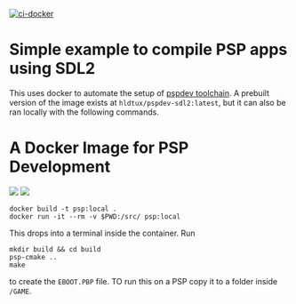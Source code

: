 [![ci-docker](https://github.com/humbertodias/docker-pspdev-sdl2/actions/workflows/deploy.yml/badge.svg)](https://github.com/humbertodias/docker-pspdev-sdl2/actions/workflows/deploy.yml)

# Simple example to compile PSP apps using SDL2

This uses docker to automate the setup of [pspdev toolchain](https://pspdev.github.io/). A prebuilt version of the image exists at `hldtux/pspdev-sdl2:latest`, but it can also be ran locally with the following commands. 

# A Docker Image for PSP Development

[![](https://images.microbadger.com/badges/image/hldtux/pspdev-sdl2.svg)](https://microbadger.com/images/hldtux/pspdev-sdl2)
[![](https://img.shields.io/docker/pulls/hldtux/pspdev-sdl2.svg?maxAge=604800)](https://hub.docker.com/r/hldtux/pspdev-sdl2/)

```shell
docker build -t psp:local .
docker run -it --rm -v $PWD:/src/ psp:local
```

This drops into a terminal inside the container. Run 

```shell
mkdir build && cd build
psp-cmake ..
make
```

to create the `EBOOT.PBP` file. TO run this on a PSP copy it to a folder inside `/GAME`.

